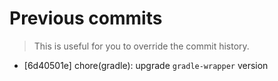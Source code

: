 # Previous commits

> This is useful for you to override the commit history.

- [6d40501e] chore(gradle): upgrade `gradle-wrapper` version
